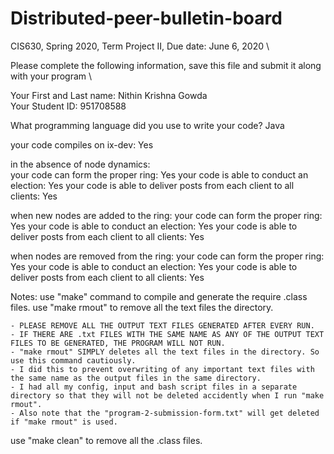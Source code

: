 # Distributed-peer-bulletin-board

CIS630, Spring 2020, Term Project II, Due date: June 6, 2020 \

Please complete the following information, save this file and submit it along with your program \

Your First and Last name: Nithin Krishna Gowda \
Your Student ID: 951708588 

What programming language did you use to write your code?
Java

your code compiles on ix-dev: Yes

in the absence of node dynamics: \
	your code can form the proper ring:   Yes 
	your code is able to conduct an election: Yes
	your code is able to deliver posts from each client to all clients: Yes

when new nodes are added to the ring:
        your code can form the proper ring:   Yes
        your code is able to conduct an election: Yes
        your code is able to deliver posts from each client to all clients: Yes


when nodes are removed from the ring:
        your code can form the proper ring:   Yes
        your code is able to conduct an election: Yes
        your code is able to deliver posts from each client to all clients: Yes

Notes:
use "make" command to compile and generate the require .class files.
use "make rmout" to remove all the text files the directory. 

    - PLEASE REMOVE ALL THE OUTPUT TEXT FILES GENERATED AFTER EVERY RUN. 
    - IF THERE ARE .txt FILES WITH THE SAME NAME AS ANY OF THE OUTPUT TEXT FILES TO BE GENERATED, THE PROGRAM WILL NOT RUN.
    - "make rmout" SIMPLY deletes all the text files in the directory. So use this command cautiously.
    - I did this to prevent overwriting of any important text files with the same name as the output files in the same directory.
    - I had all my config, input and bash script files in a separate directory so that they will not be deleted accidently when I run "make rmout".
    - Also note that the "program-2-submission-form.txt" will get deleted if "make rmout" is used.
    
use "make clean" to remove all the .class files.
